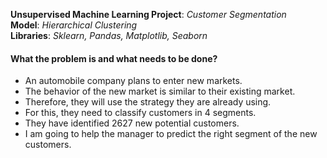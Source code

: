 **Unsupervised Machine Learning Project**: *Customer Segmentation*  
**Model**: *Hierarchical Clustering*  
**Libraries**: *Sklearn, Pandas, Matplotlib, Seaborn*  

#### What the problem is and what needs to be done?
- An automobile company plans to enter new markets.
- The behavior of the new market is similar to their existing market.
- Therefore, they will use the strategy they are already using.
- For this, they need to classify customers in 4 segments.
- They have identified 2627 new potential customers.
- I am going to help the manager to predict the right segment of the new customers.
